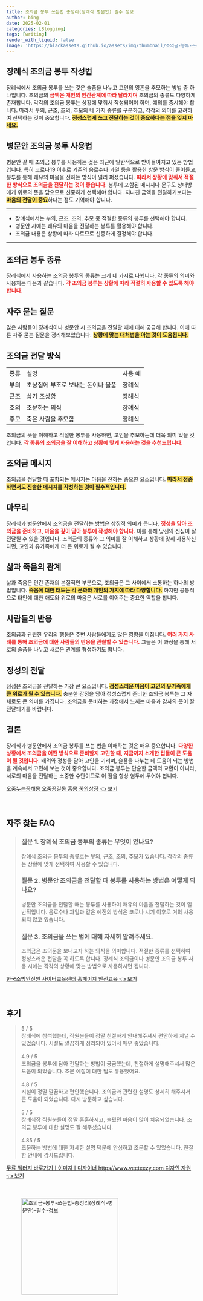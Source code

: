 ```yaml
---
title: 조의금 봉투 쓰는법 총정리(장례식 병문안) 필수 정보
author: bing
date: 2025-02-01
categories: [Blogging]
tags: [writing]
render_with_liquid: false
image: 'https://blackassets.github.io/assets/img/thumbnail/조의금-봉투-쓰는법-총정리(장례식-병문안)-필수-정보.webp'
---
```



<h2 id='장례식_조의금_봉투_작성법'>장례식 조의금 봉투 작성법</h2>

<p>장례식에서 조의금 봉투를 쓰는 것은 슬픔을 나누고 고인의 영혼을 추모하는 방법 중 하나입니다. 조의금의 <b><span style="color: #ee2323;">금액은 개인의 인간관계에 따라 달라지며</span></b> 조의금의 종류도 다양하게 존재합니다. 각각의 조의금 봉투는 상황에 맞춰서 작성되어야 하며, 예의를 중시해야 합니다. 따라서 부의, 근조, 조의, 추모의 네 가지 종류를 구분하고, 각각의 의미를 고려하여 선택하는 것이 중요합니다. <b><span style="background-color: #ffe066;">정성스럽게 쓰고 전달하는 것이 중요하다는 점을 잊지 마세요.</span></b></p>

<h2 id='병문안_조의금_봉투_사용법'>병문안 조의금 봉투 사용법</h2>

<p>병문안 갈 때 조의금 봉투를 사용하는 것은 최근에 일반적으로 받아들여지고 있는 방법입니다. 특히 코로나19 이후로 기존의 음료수나 과일 등을 활용한 방문 방식이 줄어들고, 봉투를 통해 쾌유의 마음을 전하는 방식이 널리 퍼졌습니다. <b><span style="color: #ee2323;">따라서 상황에 맞춰서 적절한 방식으로 조의금을 전달하는 것이 좋습니다.</span></b> 봉투에 포함된 메시지나 문구도 상대방에게 위로의 뜻을 담으므로 신중하게 선택해야 합니다. 지나친 금액을 전달하기보다는 <b><span style="background-color: #ffe066;">마음의 전달이 중요</span></b>하다는 점도 기억해야 합니다.</p>

<hr />

<ul>
    <li>장례식에서는 부의, 근조, 조의, 추모 중 적절한 종류의 봉투를 선택해야 합니다.</li>
    <li>병문안 시에는 쾌유의 마음을 전달하는 봉투를 활용해야 합니다.</li>
    <li>조의금 내용은 상황에 따라 다르므로 신중하게 결정해야 합니다.</li>
</ul>

<hr />

<h2 id='조의금_봉투_종류'>조의금 봉투 종류</h2>

<p>장례식에서 사용하는 조의금 봉투의 종류는 크게 네 가지로 나뉩니다. 각 종류의 의미와 사용처는 다음과 같습니다. <b><span style="color: #ee2323;">각 조의금 봉투는 상황에 따라 적절히 사용할 수 있도록 해야 합니다.</span></b></p>

<h2 id='자주_묻는_질문'>자주 묻는 질문</h2>

<p>많은 사람들이 장례식이나 병문안 시 조의금을 전달할 때에 대해 궁금해 합니다. 이에 따른 자주 묻는 질문을 정리해보았습니다. <b><span style="background-color: #ffe066;">상황에 맞는 대처법을 아는 것이 도움됩니다.</span></b></p>

<h2 id='조의금_전달_방식'>조의금 전달 방식</h2>

<table>
    <tr>
        <td>종류</td>
        <td>설명</td>
        <td>사용 예</td>
    </tr>
    <tr>
        <td>부의</td>
        <td>초상집에 부조로 보내는 돈이나 물품</td>
        <td>장례식</td>
    </tr>
    <tr>
        <td>근조</td>
        <td>삼가 조상함</td>
        <td>장례식</td>
    </tr>
    <tr>
        <td>조의</td>
        <td>조문하는 의식</td>
        <td>장례식</td>
    </tr>
    <tr>
        <td>추모</td>
        <td>죽은 사람을 추모함</td>
        <td>장례식</td>
    </tr>
</table>

<p>조의금의 뜻을 이해하고 적절한 봉투를 사용하면, 고인을 추모하는데 더욱 의미 있을 것입니다. <b><span style="color: #ee2323;">각 종류의 조의금을 잘 이해하고 상황에 맞게 사용하는 것을 추천드립니다.</span></b></p>

<h2 id='조의금_메시지'>조의금 메시지</h2>

<p>조의금을 전달할 때 포함되는 메시지는 마음을 전하는 중요한 요소입니다. <b><span style="background-color: #ffe066;">따라서 정중하면서도 진솔한 메시지를 작성하는 것이 필수적입니다.</span></b></p>

<h2 id='마무리'>마무리</h2>

<p>장례식과 병문안에서 조의금을 전달하는 방법은 상징적 의미가 큽니다. <b><span style="color: #ee2323;">정성을 담아 조의금을 준비하고, 마음을 깊이 담아 봉투에 작성해야 합니다.</span></b> 이를 통해 당신의 진심이 잘 전달될 수 있을 것입니다. 조의금의 종류와 그 의미를 잘 이해하고 상황에 맞춰 사용하신다면, 고인과 유가족에게 더 큰 위로가 될 수 있습니다.</p>

<h2 id='삶과_죽음의_관계'>삶과 죽음의 관계</h2>

<p>삶과 죽음은 인간 존재의 본질적인 부분으로, 조의금은 그 사이에서 소통하는 하나의 방법입니다. <b><span style="background-color: #ffe066;">죽음에 대한 태도는 각 문화와 개인의 가치에 따라 다양합니다.</span></b> 하지만 공통적으로 타인에 대한 애도와 위로의 마음은 서로를 이어주는 중요한 역할을 합니다.</p>

<h2 id='사람들의_반응'>사람들의 반응</h2>

<p>조의금과 관련한 우리의 행동은 주변 사람들에게도 많은 영향을 미칩니다. <b><span style="color: #ee2323;">여러 가지 사례를 통해 조의금에 대한 사람들의 반응을 관찰할 수 있습니다.</span></b> 그들은 이 과정을 통해 서로의 슬픔을 나누고 새로운 관계를 형성하기도 합니다.</p>

<h2 id='정성의_전달'>정성의 전달</h2>

<p>정성은 조의금을 전달하는 가장 큰 요소입니다. <b><span style="background-color: #ffe066;">정성스러운 마음이 고인의 유가족에게 큰 위로가 될 수 있습니다.</span></b> 충분한 감정을 담아 정성스럽게 준비한 조의금 봉투는 그 자체로도 큰 의미를 가집니다. 조의금을 준비하는 과정에서 느끼는 마음과 감사의 뜻이 잘 전달되기를 바랍니다.</p>

<h2 id='결론'>결론</h2>

<p>장례식과 병문안에서 조의금 봉투를 쓰는 법을 이해하는 것은 매우 중요합니다. <b><span style="color: #ee2323;">다양한 상황에서 조의금을 어떤 방식으로 준비할지 고민할 때, 지금까지 소개한 팁들이 큰 도움이 될 것입니다.</span></b> 배려와 정성을 담아 고인을 기리며, 슬픔을 나누는 데 도움이 되는 방법을 계속해서 고민해 보는 것이 중요합니다. 조의금 봉투는 단순한 금액의 교환이 아니라, 서로의 마음을 전달하는 소중한 수단이므로 이 점을 항상 염두에 두어야 합니다.</p>


<p><a class="click-button" title="오줌누는꿈해몽 오줌꿈길몽 흉몽 꿈의상징" href="https://blackassets.github.io/posts/%EC%98%A4%EC%A4%8C%EB%88%84%EB%8A%94%EA%BF%88%ED%95%B4%EB%AA%BD-%EC%98%A4%EC%A4%8C%EA%BF%88%EA%B8%B8%EB%AA%BD-%ED%9D%89%EB%AA%BD-%EA%BF%88%EC%9D%98%EC%83%81%EC%A7%95/" rel="dofollow">오줌누는꿈해몽 오줌꿈길몽 흉몽 꿈의상징 👈 보기</a></p><br>
<h2 id='자주_찾는_FAQ'>자주 찾는 FAQ</h2>
<div itemscope="" itemtype="https://schema.org/FAQPage"> 
<blockquote> 
<div itemscope="" itemprop="mainEntity" itemtype="https://schema.org/Question"> 
<h3 itemprop="name">질문 1. 장례식 조의금 봉투의 종류는 무엇이 있나요?</h3> 
<div itemscope="" itemprop="acceptedAnswer" itemtype="https://schema.org/Answer"> 
<span itemprop="text"> 
<p>장례식 조의금 봉투의 종류로는 부의, 근조, 조의, 추모가 있습니다. 각각의 종류는 상황에 맞게 선택하여 사용할 수 있습니다.</p> 
</span> 
</div> 
</div> 
<div itemscope="" itemprop="mainEntity" itemtype="https://schema.org/Question"> 
<h3 itemprop="name">질문 2. 병문안 조의금을 전달할 때 봉투를 사용하는 방법은 어떻게 되나요?</h3> 
<div itemscope="" itemprop="acceptedAnswer" itemtype="https://schema.org/Answer"> 
<span itemprop="text"> 
<p>병문안 조의금을 전달할 때는 봉투를 사용하여 쾌유의 마음을 전달하는 것이 일반적입니다. 음료수나 과일과 같은 예전의 방식은 코로나 시기 이후로 거의 사용되지 않고 있습니다.</p> 
</span> 
</div> 
</div> 
<div itemscope="" itemprop="mainEntity" itemtype="https://schema.org/Question"> 
<h3 itemprop="name">질문 3. 조의금을 쓰는 법에 대해 자세히 알려주세요.</h3> 
<div itemscope="" itemprop="acceptedAnswer" itemtype="https://schema.org/Answer"> 
<span itemprop="text"> 
<p>조의금은 조의문을 보내고자 하는 의식을 의미합니다. 적절한 종류를 선택하여 정성스러운 전달을 꼭 하도록 합니다. 장례식 조의금이나 병문안 조의금 봉투 사용 시에는 각각의 상황에 맞는 방법으로 사용하시면 됩니다.</p> 
</span> 
</div> 
</div> 
</blockquote> 
</div>
<p><a class="click-button" title="한국소방안전원 사이버교육센터 홈페이지 안전교육" href="https://blackassets.github.io/posts/%ED%95%9C%EA%B5%AD%EC%86%8C%EB%B0%A9%EC%95%88%EC%A0%84%EC%9B%90-%EC%82%AC%EC%9D%B4%EB%B2%84%EA%B5%90%EC%9C%A1%EC%84%BC%ED%84%B0-%ED%99%88%ED%8E%98%EC%9D%B4%EC%A7%80-%EC%95%88%EC%A0%84%EA%B5%90%EC%9C%A1/" rel="dofollow">한국소방안전원 사이버교육센터 홈페이지 안전교육 👈 보기</a></p><br>
<h2 id='후기'>후기</h2>
<div itemscope itemtype="https://schema.org/Product">
  <blockquote>
  <div itemprop="review" itemscope itemtype="https://schema.org/Review">
      <div itemprop="reviewRating" itemscope itemtype="https://schema.org/Rating"> <span itemprop="ratingValue">5</span> / <span itemprop="bestRating">5</span> </div>
      <span itemprop="reviewBody">장례식에 참석했는데, 직원분들이 정말 친절하게 안내해주셔서 편안하게 지낼 수 있었습니다. 시설도 깔끔하게 정리되어 있어서 매우 좋았습니다.</span>
  </div>
  <br>
  <div itemprop="review" itemscope itemtype="https://schema.org/Review">
      <div itemprop="reviewRating" itemscope itemtype="https://schema.org/Rating"> <span itemprop="ratingValue">4.9</span> / <span itemprop="bestRating">5</span> </div>
      <span itemprop="reviewBody">조의금을 봉투에 담아 전달하는 방법이 궁금했는데, 친절하게 설명해주셔서 많은 도움이 되었습니다. 조문 예절에 대한 팁도 유용했어요.</span>
  </div>
  <br>
  <div itemprop="review" itemscope itemtype="https://schema.org/Review">
      <div itemprop="reviewRating" itemscope itemtype="https://schema.org/Rating"> <span itemprop="ratingValue">4.8</span> / <span itemprop="bestRating">5</span> </div>
      <span itemprop="reviewBody">시설이 정말 깔끔하고 편안했습니다. 조의금과 관련한 설명도 상세히 해주셔서 큰 도움이 되었습니다. 다시 방문하고 싶습니다.</span>
  </div>
  <br>
  <div itemprop="review" itemscope itemtype="https://schema.org/Review">
      <div itemprop="reviewRating" itemscope itemtype="https://schema.org/Rating"> <span itemprop="ratingValue">5</span> / <span itemprop="bestRating">5</span> </div>
      <span itemprop="reviewBody">장례식장 직원분들이 정말 훈훈하시고, 슬펐던 마음이 많이 치유되었습니다. 조의금 봉투에 대한 설명도 잘 해주셨습니다.</span>
  </div>
  <br>
  <div itemprop="review" itemscope itemtype="https://schema.org/Review">
      <div itemprop="reviewRating" itemscope itemtype="https://schema.org/Rating"> <span itemprop="ratingValue">4.85</span> / <span itemprop="bestRating">5</span> </div>
      <span itemprop="reviewBody">조문하는 방법에 대한 자세한 설명 덕분에 안심하고 조문할 수 있었습니다. 친절한 안내에 감사드립니다.</span>
  </div>
  </blockquote>
</div>
<p><a class="click-button" title="무료 벡터지 바로가기ㅣ이미지ㅣ디자이너 https//www.vecteezy.com 디자인 자원" href="https://blackassets.github.io/posts/%EB%AC%B4%EB%A3%8C-%EB%B2%A1%ED%84%B0%EC%A7%80-%EB%B0%94%EB%A1%9C%EA%B0%80%EA%B8%B0%E3%85%A3%EC%9D%B4%EB%AF%B8%EC%A7%80%E3%85%A3%EB%94%94%EC%9E%90%EC%9D%B4%EB%84%88-httpswww.vecteezy.com-%EB%94%94%EC%9E%90%EC%9D%B8-%EC%9E%90%EC%9B%90/" rel="dofollow">무료 벡터지 바로가기ㅣ이미지ㅣ디자이너 https//www.vecteezy.com 디자인 자원 👈 보기</a></p><br>
<figure class="image"><img src="https://blackassets.github.io/assets/img/thumbnail/조의금-봉투-쓰는법-총정리(장례식-병문안)-필수-정보.webp" alt="조의금-봉투-쓰는법-총정리(장례식-병문안)-필수-정보" width="256" height="256"></figure>